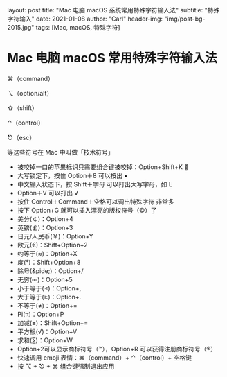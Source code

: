 layout: post
title: "Mac 电脑 macOS 系统常用特殊字符输入法"
subtitle: "特殊字符输入"
date: 2021-01-08
author: "Carl"
header-img: "img/post-bg-2015.jpg"
tags: [Mac, macOS, 特殊字符]



# Mac 电脑 macOS 常用特殊字符输入法

⌘（command）

⌥（option/alt）

⇧（shift）

⌃（control）

⎋（esc）

等这些符号在 Mac 中叫做「技术符号」

- 被咬掉一口的苹果标识只需要组合键被咬掉：Option+Shift+K 
- 大写锁定下，按住 Option＋8 可以按出 •
- 中文输入状态下，按 Shift＋字母 可以打出大写字母，如 L
- Option＋V 可以打出 √
- 按住 Control＋Command＋空格可以调出特殊字符 非常多
- 按下 Option+G 就可以插入漂亮的版权符号（©）了
- 美分(￠)：Option+4
- 英镑(￡)：Option+3
- 日元/人民币(￥)：Option+Y
- 欧元(€)：Shift+Option+2
- 约等于(≈)：Option+X
- 度(°)：Shift+Option+8
- 除号(&pide;)：Option+/
- 无穷(∞)：Option+5
- 小于等于(≤)：Option+,
- 大于等于(≥)：Option+.
- 不等于(≠)：Option+=
- Pi(π)：Option+P
- 加减(±)：Shift+Option+=
- 平方根(√)：Option+V
- 求和(∑)：Option+W
- Option+2可以显示商标符号（™），Option+R 可以获得注册商标符号（®）
- 快速调用 emoji 表情：⌘（command）+ ⌃（control）+ 空格键
- 按 ⌥ + ⎋ + ⌘ 组合键强制退出应用